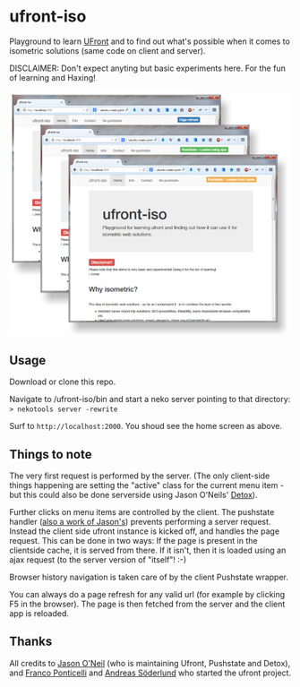 ufront-iso
==========

Playground to learn [UFront](https://github.com/ufront) and to find out what's possible when it comes to isometric solutions (same code on client and server).

DISCLAIMER: Don't expect anyting but basic experiments here. For the fun of learning and Haxing!

![ufront-iso](/screen.png?raw=true "ufront-iso")

Usage
-----

Download or clone this repo.

Navigate to /ufront-iso/bin and start a neko server pointing to that directory:
`> nekotools server -rewrite`

Surf to `http://localhost:2000`. You shoud see the home screen as above.

Things to note
--------------

The very first request is performed by the server. (The only client-side things happening are setting the "active" class for the current menu item - but this could also be done serverside using Jason O'Neils' [Detox](https://github.com/jasononeil/detox)).

Further clicks on menu items are controlled by the client. The pushstate handler ([also a work of Jason's](https://github.com/jasononeil/detox)) prevents performing a server request. Instead the client side ufront instance is kicked off, and handles the page request. This can be done in two ways: If the page is present in the clientside cache, it is served from there. If it isn't, then it is loaded using an ajax request (to the server version of "itself"! :-)

Browser history navigation is taken care of by the client Pushstate wrapper.

You can always do a page refresh for any valid url (for example by clicking F5 in the browser). The page is then fetched from the server and the client app is reloaded.

Thanks
------
All credits to [Jason O'Neil](https://github.com/jasononeil/) (who is maintaining Ufront, Pushstate and Detox), and [Franco Ponticelli](https://github.com/fponticelli) and [Andreas Söderlund](https://github.com/ciscoheat) who started the ufront project.
